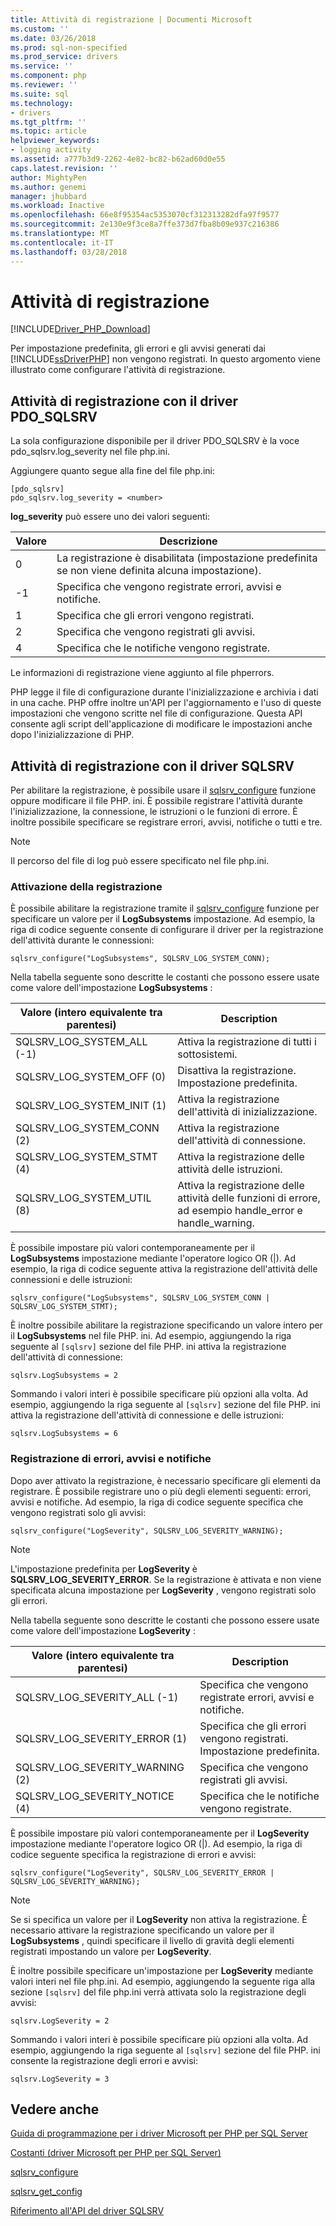 ```yaml
---
title: Attività di registrazione | Documenti Microsoft
ms.custom: ''
ms.date: 03/26/2018
ms.prod: sql-non-specified
ms.prod_service: drivers
ms.service: ''
ms.component: php
ms.reviewer: ''
ms.suite: sql
ms.technology:
- drivers
ms.tgt_pltfrm: ''
ms.topic: article
helpviewer_keywords:
- logging activity
ms.assetid: a777b3d9-2262-4e82-bc82-b62ad60d0e55
caps.latest.revision: ''
author: MightyPen
ms.author: genemi
manager: jhubbard
ms.workload: Inactive
ms.openlocfilehash: 66e8f95354ac5353070cf312313282dfa97f9577
ms.sourcegitcommit: 2e130e9f3ce8a7ffe373d7fba8b09e937c216386
ms.translationtype: MT
ms.contentlocale: it-IT
ms.lasthandoff: 03/28/2018
---
```

# <a name="logging-activity"></a>Attività di registrazione
[!INCLUDE[Driver_PHP_Download](../../includes/driver_php_download.md)]

Per impostazione predefinita, gli errori e gli avvisi generati dai [!INCLUDE[ssDriverPHP](../../includes/ssdriverphp_md.md)] non vengono registrati. In questo argomento viene illustrato come configurare l'attività di registrazione.  
  
## <a name="logging-activity-using-the-pdosqlsrv-driver"></a>Attività di registrazione con il driver PDO_SQLSRV  
La sola configurazione disponibile per il driver PDO_SQLSRV è la voce pdo_sqlsrv.log_severity nel file php.ini.  
  
Aggiungere quanto segue alla fine del file php.ini:  
  
```  
[pdo_sqlsrv]  
pdo_sqlsrv.log_severity = <number>  
```  
  
**log_severity** può essere uno dei valori seguenti:  
  
|Valore|Descrizione|  
|---------|---------------|  
|0|La registrazione è disabilitata (impostazione predefinita se non viene definita alcuna impostazione).|  
|-1|Specifica che vengono registrate errori, avvisi e notifiche.|  
|1|Specifica che gli errori vengono registrati.|  
|2|Specifica che vengono registrati gli avvisi.|  
|4|Specifica che le notifiche vengono registrate.|  
  
Le informazioni di registrazione viene aggiunto al file phperrors.  
  
PHP legge il file di configurazione durante l'inizializzazione e archivia i dati in una cache. PHP offre inoltre un'API per l'aggiornamento e l'uso di queste impostazioni che vengono scritte nel file di configurazione. Questa API consente agli script dell'applicazione di modificare le impostazioni anche dopo l'inizializzazione di PHP.  
  
## <a name="logging-activity-using-the-sqlsrv-driver"></a>Attività di registrazione con il driver SQLSRV  
Per abilitare la registrazione, è possibile usare il [sqlsrv_configure](../../connect/php/sqlsrv-configure.md) funzione oppure modificare il file PHP. ini. È possibile registrare l'attività durante l'inizializzazione, la connessione, le istruzioni o le funzioni di errore. È inoltre possibile specificare se registrare errori, avvisi, notifiche o tutti e tre.  
  
> [!NOTE]  
> Il percorso del file di log può essere specificato nel file php.ini.  
  
### <a name="turning-logging-on"></a>Attivazione della registrazione  
È possibile abilitare la registrazione tramite il [sqlsrv_configure](../../connect/php/sqlsrv-configure.md) funzione per specificare un valore per il **LogSubsystems** impostazione. Ad esempio, la riga di codice seguente consente di configurare il driver per la registrazione dell'attività durante le connessioni:  
  
`sqlsrv_configure("LogSubsystems", SQLSRV_LOG_SYSTEM_CONN);`  
  
Nella tabella seguente sono descritte le costanti che possono essere usate come valore dell'impostazione **LogSubsystems** :  
  
|Valore (intero equivalente tra parentesi)|Description|  
|-----------------------------------------------|---------------|  
|SQLSRV_LOG_SYSTEM_ALL (-1)|Attiva la registrazione di tutti i sottosistemi.|  
|SQLSRV_LOG_SYSTEM_OFF (0)|Disattiva la registrazione. Impostazione predefinita.|  
|SQLSRV_LOG_SYSTEM_INIT (1)|Attiva la registrazione dell'attività di inizializzazione.|  
|SQLSRV_LOG_SYSTEM_CONN (2)|Attiva la registrazione dell'attività di connessione.|  
|SQLSRV_LOG_SYSTEM_STMT (4)|Attiva la registrazione delle attività delle istruzioni.|  
|SQLSRV_LOG_SYSTEM_UTIL (8)|Attiva la registrazione delle attività delle funzioni di errore, ad esempio handle_error e handle_warning.|  
  
È possibile impostare più valori contemporaneamente per il **LogSubsystems** impostazione mediante l'operatore logico OR (|). Ad esempio, la riga di codice seguente attiva la registrazione dell'attività delle connessioni e delle istruzioni:  
  
`sqlsrv_configure("LogSubsystems", SQLSRV_LOG_SYSTEM_CONN | SQLSRV_LOG_SYSTEM_STMT);`  
  
È inoltre possibile abilitare la registrazione specificando un valore intero per il **LogSubsystems** nel file PHP. ini. Ad esempio, aggiungendo la riga seguente al `[sqlsrv]` sezione del file PHP. ini attiva la registrazione dell'attività di connessione:  
  
`sqlsrv.LogSubsystems = 2`  
  
Sommando i valori interi è possibile specificare più opzioni alla volta. Ad esempio, aggiungendo la riga seguente al `[sqlsrv]` sezione del file PHP. ini attiva la registrazione dell'attività di connessione e delle istruzioni:  
  
`sqlsrv.LogSubsystems = 6`  
  
### <a name="logging-errors-warnings-and-notices"></a>Registrazione di errori, avvisi e notifiche  
Dopo aver attivato la registrazione, è necessario specificare gli elementi da registrare. È possibile registrare uno o più degli elementi seguenti: errori, avvisi e notifiche. Ad esempio, la riga di codice seguente specifica che vengono registrati solo gli avvisi:  
  
`sqlsrv_configure("LogSeverity", SQLSRV_LOG_SEVERITY_WARNING);`  
  
> [!NOTE]  
> L'impostazione predefinita per **LogSeverity** è **SQLSRV_LOG_SEVERITY_ERROR**. Se la registrazione è attivata e non viene specificata alcuna impostazione per **LogSeverity** , vengono registrati solo gli errori.  
  
Nella tabella seguente sono descritte le costanti che possono essere usate come valore dell'impostazione **LogSeverity** :  
  
|Valore (intero equivalente tra parentesi)|Description|  
|-----------------------------------------------|---------------|  
|SQLSRV_LOG_SEVERITY_ALL (-1)|Specifica che vengono registrate errori, avvisi e notifiche.|  
|SQLSRV_LOG_SEVERITY_ERROR (1)|Specifica che gli errori vengono registrati. Impostazione predefinita.|  
|SQLSRV_LOG_SEVERITY_WARNING (2)|Specifica che vengono registrati gli avvisi.|  
|SQLSRV_LOG_SEVERITY_NOTICE (4)|Specifica che le notifiche vengono registrate.|  
  
È possibile impostare più valori contemporaneamente per il **LogSeverity** impostazione mediante l'operatore logico OR (|). Ad esempio, la riga di codice seguente specifica la registrazione di errori e avvisi:  
  
`sqlsrv_configure("LogSeverity", SQLSRV_LOG_SEVERITY_ERROR | SQLSRV_LOG_SEVERITY_WARNING);`  
  
> [!NOTE]  
> Se si specifica un valore per il **LogSeverity** non attiva la registrazione. È necessario attivare la registrazione specificando un valore per il **LogSubsystems** , quindi specificare il livello di gravità degli elementi registrati impostando un valore per **LogSeverity**.  
  
È inoltre possibile specificare un'impostazione per **LogSeverity** mediante valori interi nel file php.ini. Ad esempio, aggiungendo la seguente riga alla sezione `[sqlsrv]` del file php.ini verrà attivata solo la registrazione degli avvisi:  
  
`sqlsrv.LogSeverity = 2`  
  
Sommando i valori interi è possibile specificare più opzioni alla volta. Ad esempio, aggiungendo la riga seguente al `[sqlsrv]` sezione del file PHP. ini consente la registrazione degli errori e avvisi:  
  
`sqlsrv.LogSeverity = 3`  
  
## <a name="see-also"></a>Vedere anche  
[Guida di programmazione per i driver Microsoft per PHP per SQL Server](../../connect/php/programming-guide-for-php-sql-driver.md)

[Costanti &#40;driver Microsoft per PHP per SQL Server&#41;](../../connect/php/constants-microsoft-drivers-for-php-for-sql-server.md)

[sqlsrv_configure](../../connect/php/sqlsrv-configure.md)

[sqlsrv_get_config](../../connect/php/sqlsrv-get-config.md)

[Riferimento all'API del driver SQLSRV](../../connect/php/sqlsrv-driver-api-reference.md)  
  
